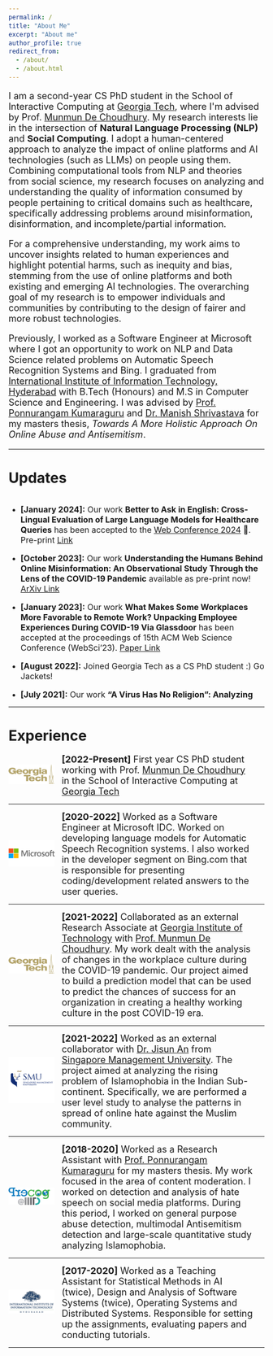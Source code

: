 ```yaml
---
permalink: /
title: "About Me"
excerpt: "About me"
author_profile: true
redirect_from: 
  - /about/
  - /about.html
---
```

<p style="font-size:large;">
I am a second-year CS PhD student in the School of Interactive Computing at <a href="https://www.gatech.edu/">Georgia Tech</a>, where I'm advised by Prof. <a href="http://www.munmund.net/">Munmun De Choudhury</a>. My research interests lie in the intersection of <b>Natural Language Processing (NLP)</b> and <b>Social Computing</b>. I adopt a human-centered approach to analyze the impact of online platforms and AI technologies (such as LLMs) on people using them. Combining computational tools from NLP and theories from social science, my research focuses on analyzing and understanding the quality of information consumed by people pertaining to critical domains such as healthcare, specifically addressing problems around misinformation, disinformation, and incomplete/partial information.
</p>

<p style="font-size:large;">
For a comprehensive understanding, my work aims to uncover insights related to human experiences and highlight potential harms, such as inequity and bias, stemming from the use of online platforms and both existing and emerging AI technologies. The overarching goal of my research is to empower individuals and communities by contributing to the design of fairer and more robust technologies.
</p>


<p style="font-size:large;">
Previously, I worked as a Software Engineer at Microsoft where I got an opportunity to work on NLP and Data Science related problems on Automatic Speech Recognition Systems and Bing. I graduated from <a href="https://www.iiit.ac.in/">International Institute of Information Technology, Hyderabad</a> with B.Tech (Honours) and M.S in Computer Science and Engineering. I was advised by <a href="https://precog.iiit.ac.in/">Prof. Ponnurangam Kumaraguru</a> and <a href="https://www.iiit.ac.in/people/faculty/m.shrivastava/">Dr. Manish Shrivastava</a> for my masters thesis, <i>Towards A More Holistic Approach On Online Abuse and Antisemitism</i>.
</p>

------

Updates
======

<div style="overflow-y: scroll; height:400px;">
<ul>
<li><p style="font-size:medium;"><b>[January 2024]:</b> Our work <b>Better to Ask in English: Cross-Lingual Evaluation of Large Language Models for Healthcare Queries</b> has been accepted to the <a href="https://www2024.thewebconf.org/">Web Conference 2024</a> 🥳. Pre-print <a href="https://arxiv.org/abs/2310.13132">Link</a></p></li>

<li><p style="font-size:medium;"><b>[October 2023]:</b> Our work <b>Understanding the Humans Behind Online Misinformation: An Observational Study Through the Lens of the COVID-19 Pandemic</b> available as pre-print now! <a href="https://arxiv.org/abs/2310.08483">ArXiv Link</a></p></li>

<li><p style="font-size:medium;"><b>[January 2023]:</b> Our work <b>What Makes Some Workplaces More Favorable to Remote Work? Unpacking Employee Experiences During COVID-19 Via Glassdoor</b> has been accepted at the proceedings of 15th ACM Web Science Conference (WebSci’23). <a href="https://dl.acm.org/doi/10.1145/3578503.3583602">Paper Link</a></p></li>

<li><p style="font-size:medium;"><b>[August 2022]:</b> Joined Georgia Tech as a CS PhD student :) Go Jackets!</p></li>

<li><p style="font-size:medium;"><b>[July 2021]:</b> Our work <b>“A Virus Has No Religion”: Analyzing Islamophobia on Twitter During the COVID-19 Outbreak</b> has been accepted at the proceedings of 32nd ACM Conference on Hypertext and Social Media (HT ’21). <a href="https://dl.acm.org/doi/10.1145/3465336.3475111">Paper Link</a></p></li>

<li><p style="font-size:medium;"><b>[June 2021]:</b> Invited as a speaker at the AI/ML Venture event organised by Girl Up Ahsaas. I'll be talking about getting started with academic research and opportunities in the industry.</p></li>
</ul>
</div>

------

Experience
======

<div class="row"> 
  <span style="width:20%; height:auto; display: inline-block; justify-content:center; vertical-align: middle;"><img src="/images/gt_logo.png" alt="Georgia Tech Icon" style="max-width:90%; height:auto; object-fit: contain; margin:auto;"></span>
  <span style="width:75%; height:auto; display: inline-block; vertical-align: middle;font-size:large;"><b>[2022-Present]</b> First year CS PhD student working with Prof. <a href="http://www.munmund.net/">Munmun De Choudhury</a> in the School of Interactive Computing at <a href="https://www.gatech.edu/">Georgia Tech</a></span>
</div>

------

<div class="row"> 
  <span style="width:20%; height:auto; display: inline-block; justify-content:center; vertical-align: middle;"><img src="/images/ms_logo.png" alt="Microsoft Icon" style="max-width:90%; height:auto; object-fit: contain; margin:auto;"></span>
  <span style="width:75%; height:auto; display: inline-block; vertical-align: middle;font-size:large;"><b>[2020-2022]</b> Worked as a Software Engineer at Microsoft IDC. Worked on developing language models for Automatic Speech Recognition systems. I also worked in the developer segment on Bing.com that is responsible for presenting coding/development related answers to the user queries.</span>
</div>

------

<div class="row"> 
  <span style="width:20%; height:auto; display: inline-block; justify-content:center; vertical-align: middle;"><img src="/images/gt_logo.png" alt="Georgia Tech Icon" style="max-width:90%; height:auto; object-fit: contain; margin:auto;"></span>
  <span style="width:75%; height:auto; display: inline-block; vertical-align: middle;font-size:large;"><b>[2021-2022]</b> Collaborated as an external Research Associate at <a href="https://www.gatech.edu/">Georgia Institute of Technology</a> with <a href="http://www.munmund.net/">Prof. Munmun De Choudhury</a>. My work dealt with the analysis of changes in the workplace culture during the COVID-19 pandemic. Our project aimed to build a prediction model that can be used to predict the chances of success for an organization in creating a healthy working culture in the post COVID-19 era.</span>
</div>

------

<div class="row"> 
  <span style="width:20%; height:auto; display: inline-block; justify-content:center; vertical-align: middle;"><img src="/images/smu_logo.jpeg" alt="SMU Icon" style="max-width:90%; height:auto; object-fit: contain; margin:auto;"></span>
  <span style="width:75%; height:auto; display: inline-block; vertical-align: middle;font-size:large;"><b>[2021-2022]</b> Worked as an external collaborator with <a href="https://jisun.me/">Dr. Jisun An</a> from <a href="https://www.smu.edu.sg/">Singapore Management University</a>. The project aimed at analyzing the rising problem of Islamophobia in the Indian Sub-continent. Specifically, we are performed a user level study to analyse the patterns in spread of online hate against the Muslim community.</span>
</div>

------

<div class="row"> 
  <span style="width:20%; height:auto; display: inline-block; justify-content:center; vertical-align: middle;"><img src="/images/precog_logo.png" alt="Precog Icon" style="max-width:90%; height:auto; object-fit: contain; margin:auto;"></span>
  <span style="width:75%; height:auto; display: inline-block; vertical-align: middle;font-size:large;"><b>[2018-2020]</b> Worked as a Research Assistant with <a href="https://precog.iiit.ac.in/">Prof. Ponnurangam Kumaraguru</a> for my masters thesis. My work focused in the area of content moderation. I worked on detection and analysis of hate speech on social media platforms. During this period, I worked on general purpose abuse detection, multimodal Antisemitism detection and large-scale quantitative study analyzing Islamophobia.</span>
</div>

------

<div class="row"> 
  <span style="width:20%; height:auto; display: inline-block; justify-content:center; vertical-align: middle;"><img src="/images/iiit_logo.png" alt="IIIT Hyderabad Icon" style="max-width:90%; height:auto; object-fit: contain; margin:auto;"></span>
  <span style="width:75%; height:auto; display: inline-block; vertical-align: middle;font-size:large;"><b>[2017-2020]</b> Worked as a Teaching Assistant for Statistical Methods in AI (twice), Design and Analysis of Software Systems (twice), Operating Systems and Distributed Systems. Responsible for setting up the assignments, evaluating papers and conducting tutorials.</span>
</div>

------







